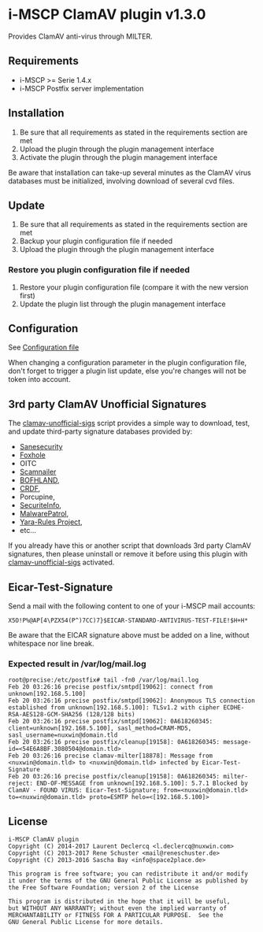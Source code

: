 # i-MSCP ClamAV plugin v1.3.0

Provides ClamAV anti-virus through MILTER.

## Requirements

* i-MSCP >= Serie 1.4.x
* i-MSCP Postfix server implementation

## Installation

1. Be sure that all requirements as stated in the requirements section are met
2. Upload the plugin through the plugin management interface
3. Activate the plugin through the plugin management interface

Be aware that installation can take-up several minutes as the ClamAV virus
databases must be initialized, involving download of several cvd files.

## Update

1. Be sure that all requirements as stated in the requirements section are met
2. Backup your plugin configuration file if needed
3. Upload the plugin through the plugin management interface

### Restore you plugin configuration file if needed

1. Restore your plugin configuration file (compare it with the new version first)
2. Update the plugin list through the plugin management interface

## Configuration

See [Configuration file](config.php)

When changing a configuration parameter in the plugin configuration file, don't
forget to trigger a plugin list update, else you're changes will not be token
into account.

## 3rd party ClamAV Unofficial Signatures

The [clamav-unofficial-sigs](https://github.com/extremeshok/clamav-unofficial-sigs)
script provides a simple way to download, test, and update third-party signature databases 
provided by:

- [Sanesecurity](http://sanesecurity.com)
- [Foxhole](http://sanesecurity.com/foxhole-databases)
- OITC
- [Scamnailer](http://www.scamnailer.info)
- [BOFHLAND](http://clamav.bofhland.org),
- [CRDF](https://threatcenter.crdf.fr),
- Porcupine,
- [SecuriteInfo](https://www.securiteinfo.com),
- [MalwarePatrol](https://www.malwarepatrol.net), 
- [Yara-Rules Project](https://github.com/Yara-Rules/rules),
- etc...

If you already have this or another script that downloads 3rd party ClamAV
signatures, then please uninstall or remove it before using this plugin with
[clamav-unofficial-sigs](https://github.com/extremeshok/clamav-unofficial-sigs)
activated.

## Eicar-Test-Signature

Send a mail with the following content to one of your i-MSCP mail accounts:

```
X5O!P%@AP[4\PZX54(P^)7CC)7}$EICAR-STANDARD-ANTIVIRUS-TEST-FILE!$H+H*
```

Be aware that the EICAR signature above must be added on a line, without
whitespace nor line break.

### Expected result in /var/log/mail.log

```
root@precise:/etc/postfix# tail -fn0 /var/log/mail.log
Feb 20 03:26:16 precise postfix/smtpd[19062]: connect from unknown[192.168.5.100]
Feb 20 03:26:16 precise postfix/smtpd[19062]: Anonymous TLS connection established from unknown[192.168.5.100]: TLSv1.2 with cipher ECDHE-RSA-AES128-GCM-SHA256 (128/128 bits)
Feb 20 03:26:16 precise postfix/smtpd[19062]: 0A618260345: client=unknown[192.168.5.100], sasl_method=CRAM-MD5, sasl_username=nuxwin@domain.tld
Feb 20 03:26:16 precise postfix/cleanup[19158]: 0A618260345: message-id=<54E6A8BF.3080504@domain.tld>
Feb 20 03:26:16 precise clamav-milter[18878]: Message from <nuxwin@domain.tld> to <nuxwin@domain.tld> infected by Eicar-Test-Signature
Feb 20 03:26:16 precise postfix/cleanup[19158]: 0A618260345: milter-reject: END-OF-MESSAGE from unknown[192.168.5.100]: 5.7.1 Blocked by ClamAV - FOUND VIRUS: Eicar-Test-Signature; from=<nuxwin@domain.tld> to=<nuxwin@domain.tld> proto=ESMTP helo=<[192.168.5.100]>
```

## License

    i-MSCP ClamAV plugin
    Copyright (C) 2014-2017 Laurent Declercq <l.declercq@nuxwin.com>
    Copyright (C) 2013-2017 Rene Schuster <mail@reneschuster.de>
    Copyright (C) 2013-2016 Sascha Bay <info@space2place.de>
    
    This program is free software; you can redistribute it and/or modify
    it under the terms of the GNU General Public License as published by
    the Free Software Foundation; version 2 of the License
    
    This program is distributed in the hope that it will be useful,
    but WITHOUT ANY WARRANTY; without even the implied warranty of
    MERCHANTABILITY or FITNESS FOR A PARTICULAR PURPOSE.  See the
    GNU General Public License for more details.
